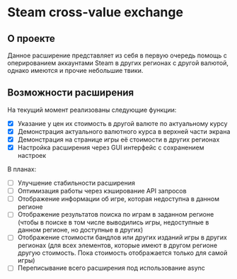 # Steam cross-value exchange
## О проекте
Данное расширение представляет из себя в первую очередь помощь с оперированием аккаунтами Steam в других регионах с другой валютой, однако имеются и прочие небольшие твики.

## Возможности расширения
На текущий момент реализованы следующие функции:
- [x] Указание у цен их стоимость в другой валюте по актуальному курсу
- [x] Демонстрация актуального валютного курса в верхней части экрана
- [x] Демонстрация на странице игры её стоимости в других регионах
- [x] Настройка расширения через GUI интерфейс с сохранением настроек

В планах:
- [ ] Улучшение стабильности расширения
- [ ] Оптимизация работы через кэширование API запросов
- [ ] Отображение информации об игре, которая недоступна в данном регионе
- [ ] Отображение результатов поиска по играм в заданном регионе (чтобы в поиске в том числе выводились игры, недоступные в данном регионе, но доступные в других)
- [ ] Отображение стоимости бандлов или других изданий игры в других регионах (для всех элементов, которые имеют в другом регионе другую стоимость. Пока стоимость отображается только для самой игры)
- [ ] Переписывание всего расширения под использование async
